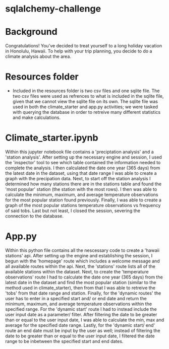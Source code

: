 # sqlalchemy-challenge
# Background
Congratulations! You've decided to treat yourself to a long holiday vacation in Honolulu, Hawaii. To help with your trip planning, you decide to do a climate analysis about the area.

# Resources folder
- Included in the resources folder is two csv files and one sqlite file. The two csv files were used as refrences to what is included in the sqlite file, given that we cannot view the sqlite file on its own.
The sqlite file was used in both the climate_starter and app.py activities; we were tasked with querying the database in order to retreive many different statistics and make calculations.

# Climate_starter.ipynb
Within this jupyter notebook file contains a 'preciptation analysis' and a 'station analysis'.
After setting up the necessary engine and session, I used the 'inspector' tool to see which table contained the information needed to complete the analysis. I then calculated the date one year (365 days) from the latest date in the dataset, using that date range I was able to create a graph with the precipation data. Next, to start off the station analysis I determined how many stations there are in the stations table and found the 'most popular' station (the station with the most rows). I then was able to calculate the minimum, maximum, and average temperature observations for the most popular station found previously. Finally, I was able to create a graph of the most popular stations temperature observations vs frequency of said tobs. Last but not least, I closed the session, severing the connection to the database.

# App.py
Within this python file contains all the nescessary code to create a 'hawaii stations' api. 
After setting up the engine and establishing the session, I begun with the 'homepage' route which includes a welcome message and all available routes within the api. 
Next, the 'stations' route lists all of the available stations within the dataset. 
Next, to create the 'temperature observations' route I had to calculate the date one year (365 days) from the latest date in the dataset and find the most popular station (similar to the method used in climate_starter), then from that I was able to retreive the 'tobs' from that date range and station. 
Finally, for the 'dynamic routes' the user has to enter in a specified start and/ or end date and return the minimum, maximum, and average temperature observations within the specified range. 
For the 'dynamic start' route I had to instead include the user input date as a parameter/ filter. After filtering the date to be greater than or equal to the user input date, I was able to calculate the min, max and average for the specified date range. 
Lastly, for the 'dynamic start/ end' route an end date must be input by the user as well; instead of filtering the date to be greater than or equal to the user input date, I filtered the date range to be inbetween the specified start and end dates. 
